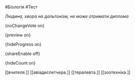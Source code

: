 #Біологія #Тест

*Людина, хвора на дальтонізм, не може отримати диплома*

{noChangeVote on}

{preview on}

{hideProgress on}

{shareEnable off}

{hideCount on}

[[вчителя.]]
[[авіадиспетчера.]]
[[терапевта.]]
[[зоотехніка.]]

